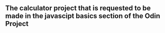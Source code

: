 The calculator project that is requested to be made in the javascipt basics section of the Odin Project
------------------------------------------------------------------------------------------------------------------------------
